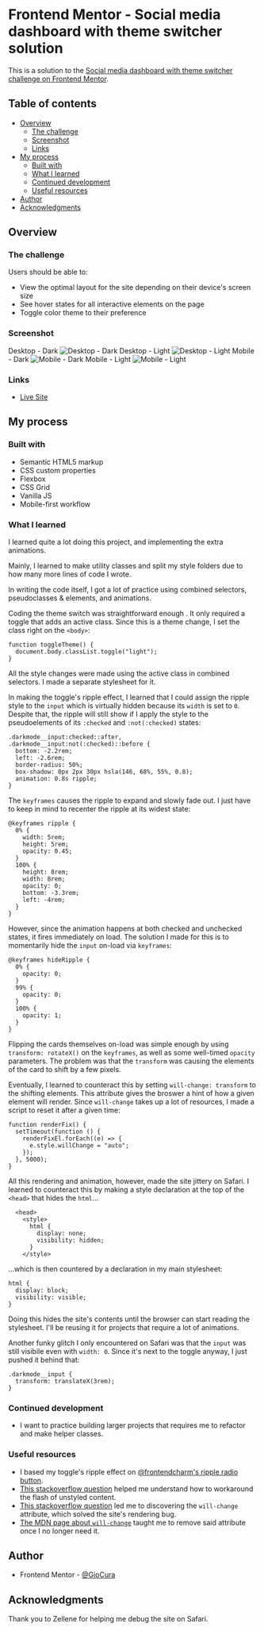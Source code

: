 # Frontend Mentor - Social media dashboard with theme switcher solution

This is a solution to the [Social media dashboard with theme switcher challenge on Frontend Mentor](https://www.frontendmentor.io/challenges/social-media-dashboard-with-theme-switcher-6oY8ozp_H).

## Table of contents

- [Overview](#overview)
  - [The challenge](#the-challenge)
  - [Screenshot](#screenshot)
  - [Links](#links)
- [My process](#my-process)
  - [Built with](#built-with)
  - [What I learned](#what-i-learned)
  - [Continued development](#continued-development)
  - [Useful resources](#useful-resources)
- [Author](#author)
- [Acknowledgments](#acknowledgments)

## Overview

### The challenge

Users should be able to:

- View the optimal layout for the site depending on their device's screen size
- See hover states for all interactive elements on the page
- Toggle color theme to their preference

### Screenshot

Desktop - Dark
![Desktop - Dark](images/screenshot-desktop-dark.png)
Desktop - Light
![Desktop - Light](images/screenshot-desktop-light.png)
Mobile - Dark
![Mobile - Dark](images/screenshot-mobile-dark.png)
Mobile - Light
![Mobile - Light](images/screenshot-mobile-light.png)

### Links

- [Live Site](https://gc26-social-dashboard-theme-switcher.netlify.app/)

## My process

### Built with

- Semantic HTML5 markup
- CSS custom properties
- Flexbox
- CSS Grid
- Vanilla JS
- Mobile-first workflow

### What I learned

I learned quite a lot doing this project, and implementing the extra animations.

Mainly, I learned to make utility classes and split my style folders due to how many more lines of code I wrote.

In writing the code itself, I got a lot of practice using combined selectors, pseudoclasses & elements, and animations.

Coding the theme switch was straightforward enough . It only required a toggle that adds an active class. Since this is a theme change, I set the class right on the `<body>`:

```
function toggleTheme() {
  document.body.classList.toggle("light");
}
```

All the style changes were made using the active class in combined selectors. I made a separate stylesheet for it.

In making the toggle's ripple effect, I learned that I could assign the ripple style to the `input` which is virtually hidden because its `width` is set to `0`. Despite that, the ripple will still show if I apply the style to the pseudoelements of its `:checked` and `:not(:checked)` states:

```
.darkmode__input:checked::after,
.darkmode__input:not(:checked)::before {
  bottom: -2.2rem;
  left: -2.6rem;
  border-radius: 50%;
  box-shadow: 0px 2px 30px hsla(146, 68%, 55%, 0.8);
  animation: 0.8s ripple;
}
```

The `keyframes` causes the ripple to expand and slowly fade out. I just have to keep in mind to recenter the ripple at its widest state:

```
@keyframes ripple {
  0% {
    width: 5rem;
    height: 5rem;
    opacity: 0.45;
  }
  100% {
    height: 8rem;
    width: 8rem;
    opacity: 0;
    bottom: -3.3rem;
    left: -4rem;
  }
}
```

However, since the animation happens at both checked and unchecked states, it fires immediately on load. The solution I made for this is to momentarily hide the `input` on-load via `keyframes`:

```
@keyframes hideRipple {
  0% {
    opacity: 0;
  }
  99% {
    opacity: 0;
  }
  100% {
    opacity: 1;
  }
}
```

Flipping the cards themselves on-load was simple enough by using `transform: rotateX()` on the `keyframes`, as well as some well-timed `opacity` parameters. The problem was that the `transform` was causing the elements of the card to shift by a few pixels.

Eventually, I learned to counteract this by setting `will-change: transform` to the shifting elements. This attribute gives the broswer a hint of how a given element will render. Since `will-change` takes up a lot of resources, I made a script to reset it after a given time:

```
function renderFix() {
  setTimeout(function () {
    renderFixEl.forEach((e) => {
      e.style.willChange = "auto";
    });
  }, 5000);
}
```

All this rendering and animation, however, made the site jittery on Safari. I learned to counteract this by making a style declaration at the top of the `<head>` that hides the `html`...

```
  <head>
    <style>
      html {
        display: none;
        visibility: hidden;
      }
    </style>
```

...which is then countered by a declaration in my main stylesheet:

```
html {
  display: block;
  visibility: visible;
}
```

Doing this hides the site's contents until the browser can start reading the stylesheet. I'll be reusing it for projects that require a lot of animations.

Another funky glitch I only encountered on Safari was that the `input` was still visibile even with `width: 0`. Since it's next to the toggle anyway, I just pushed it behind that:

```
.darkmode__input {
  transform: translateX(3rem);
}
```

### Continued development

- I want to practice building larger projects that requires me to refactor and make helper classes.

### Useful resources

- I based my toggle's ripple effect on [@frontendcharm's ripple radio button](https://www.instagram.com/frontendcharm/).
- [This stackoverflow question](https://stackoverflow.com/questions/3221561/eliminate-flash-of-unstyled-content) helped me understand how to workaround the flash of unstyled content.
- [This stackoverflow question](https://stackoverflow.com/questions/14729492/css3-transform-rotate-causing-1px-shift-in-chrome) led me to discovering the `will-change` attribute, which solved the site's rendering bug.
- [The MDN page about `will-change`](https://developer.mozilla.org/en-US/docs/Web/CSS/will-change) taught me to remove said attribute once I no longer need it.

## Author

- Frontend Mentor - [@GioCura](https://www.frontendmentor.io/profile/GioCura)

## Acknowledgments

Thank you to Zellene for helping me debug the site on Safari.
